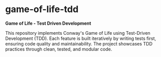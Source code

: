 # game-of-life-tdd
 
**Game of Life - Test Driven Development**

This repository implements Conway's Game of Life using Test-Driven Development (TDD). Each feature is built iteratively by writing tests first, ensuring code quality and maintainability. The project showcases TDD practices through clean, tested, and modular code.
